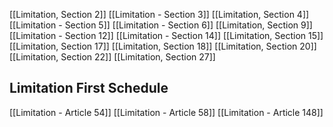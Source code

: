 [[Limitation, Section 2]]
[[Limitation - Section 3]]
[[Limitation, Section 4]]
[[Limitation - Section 5]]
[[Limitation - Section 6]]
[[Limitation, Section 9]]
[[Limitation - Section 12]]
[[Limitation - Section 14]]
[[Limitation, Section 15]]
[[Limitation, Section 17]]
[[Limitation, Section 18]]
[[Limitation, Section 20]]
[[Limitation, Section 22]]
[[Limitation, Section 27]]

## Limitation First Schedule

[[Limitation - Article 54]]
[[Limitation - Article 58]]
[[Limitation - Article 148]]
